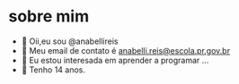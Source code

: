 # sobre mim
- 👋 Oii,eu sou @anabellireis
- 👀 Meu email de contato é anabelli.reis@escola.pr.gov.br
- 🌱 Eu estou interesada em aprender a programar ...
- 👯 Tenho 14 anos.
<!---
anabellireis/anabellireis is a ✨ special ✨ repository because its `README.md` (this file) appears on your GitHub profile.
You can click the Preview link to take a look at your changes.
--->

